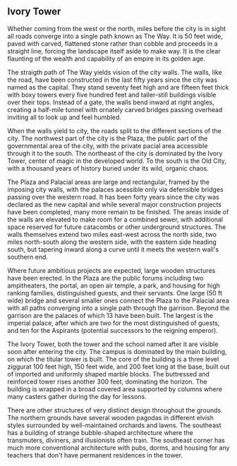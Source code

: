 ## Ivory Tower 

Whether coming from the west or the north, miles before the city is in sight all roads converge into a 
single path known as The Way. It is 50 feet wide, paved with carved, flattened stone rather than 
cobble and proceeds in a straight line, forcing the landscape itself aside to make way. It is the clear 
flaunting of the wealth and capability of an empire in its golden age.  

The straigth path of The Way yields vision of the city walls. The walls, like the road, have been 
constructed in the last fifty years since the city was named as the capital. They stand seventy feet 
high and are fifteen feet thick with boxy towers every five hundred feet and taller-still buildings 
visible over their tops. Instead of a gate, the walls bend inward at right angles, creating a half-mile 
tunnel with ornately carved bridges passing overhead inviting all to look up and feel humbled.  

When the walls yield to city, the roads split to the different sections of the city. The northwest 
part of the city is the Plaza, the public part of the governmental area of the city, with the private 
pacial area accessible through it to the south.  The northeast of the city is dominated by the Ivory Tower, 
center of magic in the developed world. To the south is the Old City, with a thousand years of history 
buried under its wild, organic chaos.  

The Plaza and Palacial areas are large and rectangular, framed by the imposing city walls, with the palaces 
acessible only via defensible bridges passing over the western road. It has been forty years since the 
city was declared as the new capital and while several major construction projects have been completed, 
many more remain to be finished. The areas inside of the walls are elevated  to make room for a combined 
sewer, with additional space reserved for future catacombs or other underground structures. The walls 
themselves extend two miles east-west across the north side, two miles north-south along the western side, 
with the eastern side heading south, but tapering inward along a curve until it meets the western wall's 
southern end.  

Where future ambitious projects are expected, large wooden structures have been erected. In the Plaza are 
the public forums including two ampitheaters, the portal, an open air temple, a park, and housing for high 
ranking families, distinguished guests, and their servants. One large (50 ft wide) bridge and several smaller 
ones connect the Plaza to the Palacial area with all paths converging into a single path through the garrison. 
Beyond the garrison are the palaces of which 13 have been built. The largest is the imperial palace, after which 
are two for the most distinguished of guests, and ten for the Aspirants (potential successors to the reigning 
emperor).  

The Ivory Tower, both the tower and the school named after it are visible soon after entering the city. The 
campus is dominated by the main building, on which the titular tower is built. The core of the building is a 
three level ziggurat 100 feet high, 150 feet wide, and 200 feet long at the base, built out of imported and 
uniformly shaped marble blocks. The buttressed and reinforced tower rises another 300 feet, dominating the horizon. 
The building is wrapped in a broad covered area supported by columns where many casters gather during the day for 
lessons.  

There are other structures of very distinct design throughout the grounds. The northern grounds have several wooden 
pagodas in different elvish styles surrounded by well-maintained orchards and lawns. The southeast has a building 
of strange bubble-shaped architecture where the transmuters, diviners, and illusionists often train. The southeast 
corner has much more conventional architecture with pubs, dorms, and housing for any teachers that don't have permanent 
residences in the tower.  

	
	
